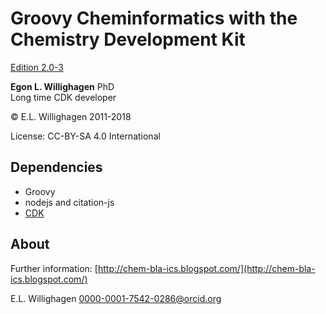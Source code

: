 # Groovy Cheminformatics with the Chemistry Development Kit

[Edition 2.0-3](https://egonw.github.io/cdkbook/)

**Egon L. Willighagen** PhD<br />
Long time CDK developer

© E.L. Willighagen 2011-2018

License: CC-BY-SA 4.0 International

## Dependencies

* Groovy
* nodejs and citation-js
* [CDK](https://cdk.github.io/)

## About

Further information: [http://chem-bla-ics.blogspot.com/](http://chem-bla-ics.blogspot.com/)

E.L. Willighagen <0000-0001-7542-0286@orcid.org>
